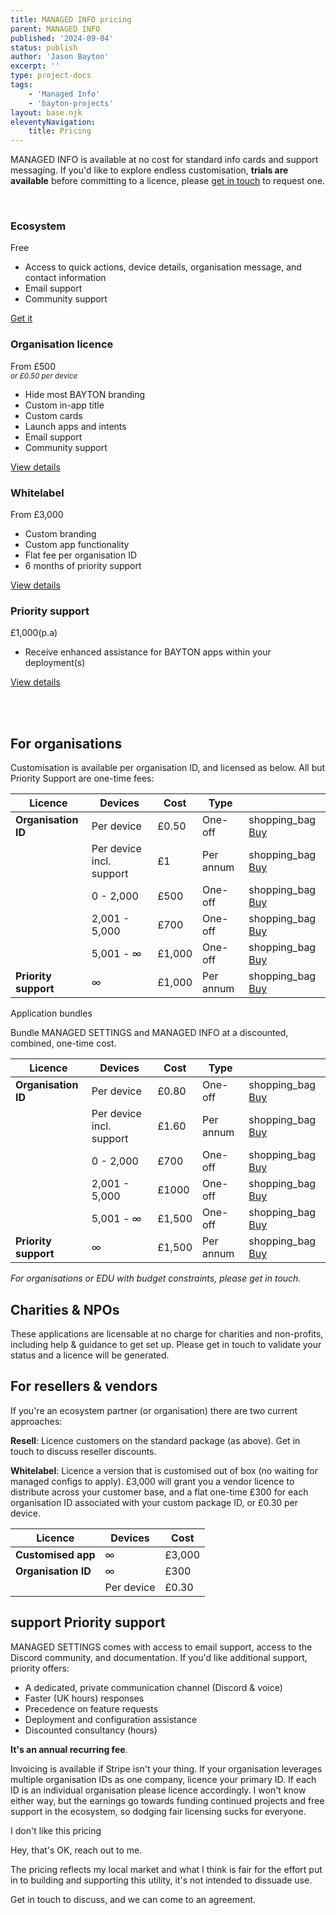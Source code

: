 ```yaml
---
title: MANAGED INFO pricing
parent: MANAGED INFO
published: '2024-09-04'
status: publish
author: 'Jason Bayton'
excerpt: ''
type: project-docs
tags: 
    - 'Managed Info'
    - 'bayton-projects'
layout: base.njk
eleventyNavigation:
    title: Pricing
---
```


MANAGED INFO is available at no cost for standard info cards and support messaging. If you'd like to explore endless customisation, **trials are available** before committing to a licence, please [get in touch](/contact) to request one.

<br>

<div class="pricing-table">
    <div class="pricing-item">
        <h3>Ecosystem</h3>
        <p class="price">Free</p>
        <ul>
            <li>Access to quick actions, device details, organisation message, and contact information</li>
            <li>Email support</li>
            <li>Community support</li>
        </ul>
        <a href="https://play.google.com/store/apps/details?id=org.bayton.managedinfo" class="btn">Get it</a>
    </div>
    <div class="pricing-item popular">
        <h3>Organisation licence</h3>
        <p class="price">From £500<br><i><small>or £0.50 per device</small></i></p>
        <ul>
            <li>Hide most BAYTON branding</li>
            <li>Custom in-app title</li>
            <li>Custom cards</li>
            <li>Launch apps and intents</li>
            <li>Email support</li>
            <li>Community support</li>
        </ul>
        <a href="#for-organisations" class="btn">View details</a>
    </div>
    <div class="pricing-item">
        <h3>Whitelabel</h3>
        <p class="price">From £3,000</p>
        <ul>
            <li>Custom branding</li>
            <li>Custom app functionality</li>
            <li>Flat fee per organisation ID</li>
            <li>6 months of priority support</li>
        </ul>
        <a href="#for-vendors" class="btn">View details</a>
    </div>
</div>
<div class="pricing-item">
        <h3>Priority support</h3>
        <p class="price">£1,000(p.a)</p>
        <ul>
            <li>Receive enhanced assistance for BAYTON apps within your deployment(s)</li>
        </ul>
        <a href="#support-priority-support" class="btn">View details</a>
    </div>

<br><br>

## For organisations 

Customisation is available per organisation ID, and licensed as below. All but Priority Support are one-time fees:

<div class="responsive-table-wrapper">

| Licence              | Devices                  | Cost    | Type        |                                                                                                              | 
| -------------------- | ------------------------ | --------| ----------- | ------------------------------------------------------------------------------------------------------------ |
| **Organisation ID**  | Per device               | £0.50   | One-off     | <span class="material-symbols-outlined">shopping_bag</span> [Buy](https://buy.stripe.com/8wM7tqdgAcqo8WQ7sE) |
|                      | Per device incl. support | £1      | Per annum   | <span class="material-symbols-outlined">shopping_bag</span> [Buy](https://buy.stripe.com/28o2967Wg9eca0UbIV) |
|                      | 0 - 2,000                | £500    | One-off     | <span class="material-symbols-outlined">shopping_bag</span> [Buy](https://buy.stripe.com/aEUeVS0tOcqo4GA9AC) |
|                      | 2,001 - 5,000            | £700    | One-off     | <span class="material-symbols-outlined">shopping_bag</span> [Buy](https://buy.stripe.com/6oEdROgsM0HG0qk4gj) |
|                      | 5,001 - ∞                | £1,000  | One-off     | <span class="material-symbols-outlined">shopping_bag</span> [Buy](https://buy.stripe.com/9AQ2966Scdus8WQbIM) |
| **Priority support** | ∞                        | £1,000  | Per annum   | <span class="material-symbols-outlined">shopping_bag</span> [Buy](https://buy.stripe.com/eVa4he3G01LK6OI28d) | 

</div>

<div class="callout callout-green">
<div class="callout-heading callout-heading-small">Application bundles</div>

Bundle MANAGED SETTINGS and MANAGED INFO at a discounted, combined, one-time cost.

<div class="responsive-table-wrapper">

| Licence              | Devices                  | Cost      | Type        |                                                                                                            | 
| -------------------- | ------------------------ | --------- | ----------- | ---------------------------------------------------------------------------------------------------------- |
| **Organisation ID**  | Per device               | £0.80  | One-off     | <span class="material-symbols-outlined">shopping_bag</span> [Buy](https://buy.stripe.com/dR6fZWa4o620b4YeV8)  | 
|                      | Per device incl. support | £1.60  | Per annum   | <span class="material-symbols-outlined">shopping_bag</span> [Buy](https://buy.stripe.com/aEU3dafoIgGEdd6bIX)  |
|                      | 0 - 2,000                | £700   | One-off     | <span class="material-symbols-outlined">shopping_bag</span> [Buy](https://buy.stripe.com/bIY5lidgAbmk5KE7sI)  |
|                      | 2,001 - 5,000            | £1000  | One-off     | <span class="material-symbols-outlined">shopping_bag</span> [Buy](https://buy.stripe.com/aEUdRO4K4gGE2ys4gx)  |
|                      | 5,001 - ∞                | £1,500 | One-off     | <span class="material-symbols-outlined">shopping_bag</span> [Buy](https://buy.stripe.com/cN27tq5O81LK1uo8wO)  |
| **Priority support** | ∞                        | £1,500 | Per annum   | <span class="material-symbols-outlined">shopping_bag</span> [Buy](https://buy.stripe.com/cN27tqekE4XWc928wP)  | 

</div>
</div>

*For organisations or EDU with budget constraints, please get in touch.*

## Charities & NPOs

These applications are licensable at no charge for charities and non-profits, including help & guidance to get set up. Please get in touch to validate your status and a licence will be generated.


## For resellers & vendors

If you're an ecosystem partner (or organisation) there are two current approaches:

**Resell**: Licence customers on the standard package (as above). Get in touch to discuss reseller discounts.

**Whitelabel**: Licence a version that is customised out of box (no waiting for managed configs to apply). £3,000 will grant you a vendor licence to distribute across your customer base, and a flat one-time £300 for each organisation ID associated with your custom package ID, or £0.30 per device.

<div class="responsive-table-wrapper">

| Licence             | Devices    | Cost   | 
| ------------------- | ---------- | ------ |
| **Customised app**  | ∞          | £3,000 | 
| **Organisation ID** | ∞          | £300   |  
|                     | Per device | £0.30  |  

</div>

## <span class="material-symbols-outlined orange">support</span> Priority support

MANAGED SETTINGS comes with access to email support, access to the Discord community, and documentation. If you'd like additional support, priority offers:

- A dedicated, private communication channel (Discord & voice)
- Faster (UK hours) responses
- Precedence on feature requests 
- Deployment and configuration assistance
- Discounted consultancy (hours)

**It's an annual recurring fee**.

Invoicing is available if Stripe isn't your thing. If your organisation leverages multiple organisation IDs as one company, licence your primary ID. If each ID is an individual organisation please licence accordingly. I won't know either way, but the earnings go towards funding continued projects and free support in the ecosystem, so dodging fair licensing sucks for everyone. 

<div class="callout callout-blue">
<div class="callout-heading callout-heading-small callout-icon-sad">I don't like this pricing</div>

Hey, that's OK, reach out to me. 

The pricing reflects my local market and what I think is fair for the effort put in to building and supporting this utility, it's not intended to dissuade use. 

Get in touch to discuss, and we can come to an agreement.

</div>